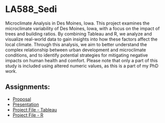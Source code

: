 # LA588_Sedi

Microclimate Analysis in Des Moines, Iowa. This project examines the microclimate variability of Des Moines, Iowa, with a focus on the impact of trees and building ratios. By combining Tableau and R, we analyze and visualize real-world data to gain insights into how these factors affect the local climate. Through this analysis, we aim to better understand the complex relationship between urban development and microclimate conditions, and to identify potential strategies for mitigating negative impacts on human health and comfort. Please note that only a part of this study is included using altered numeric values, as this is a part of my PhD work.

## Assignments:

- [Proposal](/proposal.md)
- [Presentation](https://iowastate.instructuremedia.com/embed/e0de399f-3086-4c1e-860f-bf792f47af67)
- [Project File - Tableau](https://github.com/sedi-ghiasi/LA588_Sedi/blob/main/finalproject/Finalproject-slideone.twb)
- [Project File - R](https://github.com/sedi-ghiasi/LA588_Sedi/blob/main/finalproject/studyarea.R)


